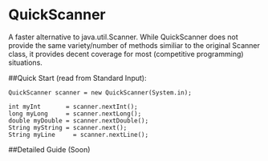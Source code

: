 # QuickScanner
A faster alternative to java.util.Scanner. While QuickScanner does not provide the same variety/number of methods similiar to the original Scanner class, it provides decent coverage for most (competitive programming) situations.

##Quick Start (read from Standard Input):
```
QuickScanner scanner = new QuickScanner(System.in);

int myInt       = scanner.nextInt();
long myLong     = scanner.nextLong();
double myDouble = scanner.nextDouble();
String myString = scanner.next();
String myLine     = scanner.nextLine();
```

##Detailed Guide
(Soon)
